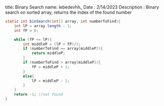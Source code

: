title: Binary Search
name: lebedevhh_
Date : 2/14/2023
Description : Binary search on sorted array, returns the index of the found number


```java
static int binSearch(int[] array, int numberToFind){
    int lP = array.length - 1;
    int fP = 0;

    while (fP <= lP){
        int middleP = (lP + fP)/2;
        if (numberToFind == array[middleP]){
            return middleP;
        }
        if (numberToFind > array[middleP]){
            fP = middleP + 1;
        }
        else{
            lP = middleP - 1;
        }
    }
    return -1; //not found
}
```